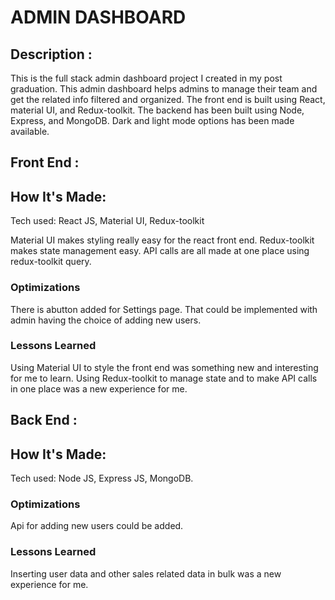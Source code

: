 # ADMIN DASHBOARD

## Description :

This is the full stack admin dashboard project I created in my post graduation. This admin dashboard helps admins to manage their team and get the related info filtered and organized. The front end is built using React, material UI, and Redux-toolkit. The backend has been built using Node, Express, and MongoDB. Dark and light mode options has been made available.

## Front End :
## How It's Made:

Tech used: React JS, Material UI, Redux-toolkit

Material UI makes styling really easy for the react front end. Redux-toolkit makes state management easy. API calls are all made at one place using redux-toolkit query.

### Optimizations

There is abutton added for Settings page. That could be implemented with admin having the choice of adding new users.

### Lessons Learned

Using Material UI to style the front end was something new and interesting for me to learn.
Using Redux-toolkit to manage state and to make API calls in one place was a new experience for me.

## Back End :
## How It's Made:

Tech used: Node JS, Express JS, MongoDB.

### Optimizations

Api for adding new users could be added.

### Lessons Learned

Inserting user data and other sales related data in bulk was a new experience for me.
